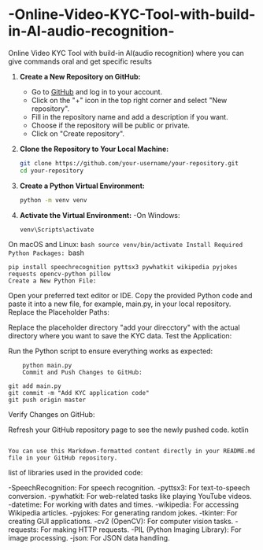 # -Online-Video-KYC-Tool-with-build-in-AI-audio-recognition-
 Online Video KYC Tool with build-in AI(audio recognition) where you can give commands oral and get specific results

1. **Create a New Repository on GitHub:**
   - Go to [GitHub](https://github.com/) and log in to your account.
   - Click on the "+" icon in the top right corner and select "New repository".
   - Fill in the repository name and add a description if you want.
   - Choose if the repository will be public or private.
   - Click on "Create repository".

2. **Clone the Repository to Your Local Machine:**
   ```bash
   git clone https://github.com/your-username/your-repository.git
   cd your-repository
3. **Create a Python Virtual Environment:**
   ```bash
   python -m venv venv

4. **Activate the Virtual Environment:**
   -On Windows:
   ```bash
   venv\Scripts\activate
On macOS and Linux:
    ```bash
         source venv/bin/activate
         Install Required Python Packages:
    ```bash

    pip install speechrecognition pyttsx3 pywhatkit wikipedia pyjokes requests opencv-python pillow
    Create a New Python File:
 
Open your preferred text editor or IDE.
Copy the provided Python code and paste it into a new file, for example, main.py, in your local repository.
Replace the Placeholder Paths:

Replace the placeholder directory "add your direcctory" with the actual directory where you want to save the KYC data.
Test the Application:

Run the Python script to ensure everything works as expected:

        python main.py
        Commit and Push Changes to GitHub:

```
git add main.py
git commit -m "Add KYC application code"
git push origin master
```
Verify Changes on GitHub:

Refresh your GitHub repository page to see the newly pushed code.
kotlin
```

You can use this Markdown-formatted content directly in your README.md file in your GitHub repository.
```

list of libraries used in the provided code:

-SpeechRecognition: For speech recognition.
-pyttsx3: For text-to-speech conversion.
-pywhatkit: For web-related tasks like playing YouTube videos.
-datetime: For working with dates and times.
-wikipedia: For accessing Wikipedia articles.
-pyjokes: For generating random jokes.
-tkinter: For creating GUI applications.
-cv2 (OpenCV): For computer vision tasks.
-requests: For making HTTP requests.
-PIL (Python Imaging Library): For image processing.
-json: For JSON data handling.
